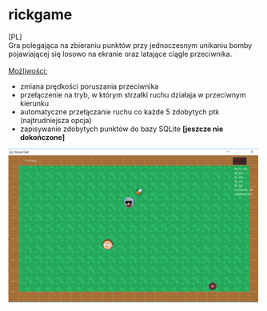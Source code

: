 # rickgame
[PL]<br />
Gra polegająca na zbieraniu punktów przy jednoczesnym unikaniu bomby pojawiającej się losowo na ekranie oraz latające ciągle przeciwnika.<br /><br />
<u>Możliwości:</u> 
<ul>
   <li>zmiana prędkości poruszania przeciwnika</il>
   <li>przełączenie na tryb, w którym strzałki ruchu działaja w przeciwnym kierunku</li>
   <li>automatyczne przełączanie ruchu co każde 5 zdobytych ptk (najtrudniejsza opcja)</li>
   <li>zapisywanie zdobytych punktów do bazy SQLite <b>[jeszcze nie dokończone]</b></li>
</ul>
<img src="screen.png" width="500px"></img>
